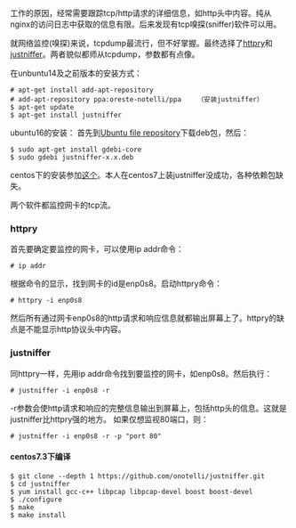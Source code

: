 工作的原因，经常需要跟踪tcp/http请求的详细信息，如http头中内容。纯从nginx的访问日志中获取的信息有限。后来发现有tcp嗅探(sniffer)软件可以用。

就网络监控(嗅探)来说，tcpdump最流行，但不好掌握。最终选择了[httpry](https://github.com/jbittel/httpry)和[justniffer](http://justniffer.sourceforge.net/)。两者貌似都师从tcpdump，参数都有点像。

在unbuntu14及之前版本的安装方式：
```
# apt-get install add-apt-repository
# add-apt-repository ppa:oreste-notelli/ppa    （安装justniffer）
$ apt-get update
$ apt-get install justniffer
```
ubuntu16的安装：
首先到[Ubuntu file repository](https://launchpad.net/~oreste-notelli/+archive/ppa/+packages)下载deb包，然后：
```
$ sudo apt-get install gdebi-core 
$ sudo gdebi justniffer-x.x.deb
```

centos下的安装参加[这个](http://justniffer.sourceforge.net/#!/install)。本人在centos7上装justniffer没成功，各种依赖包缺失。

两个软件都监控网卡的tcp流。

### httpry
首先要确定要监控的网卡，可以使用ip addr命令：
```
# ip addr
```
根据命令的显示，找到网卡的id是enp0s8。启动httpry命令：
```
# httpry -i enp0s8
```
然后所有通过网卡enp0s8的http请求和响应信息就都输出屏幕上了。httpry的缺点是不能显示http协议头中内容。

### justniffer
同httpry一样，先用ip addr命令找到要监控的网卡，如enp0s8。然后执行：
```
# justniffer -i enp0s8 -r
```
-r参数会使http请求和响应的完整信息输出到屏幕上，包括http头的信息。这就是justniffer比httpry强的地方。
如果仅想监视80端口，则：
```
# justniffer -i enp0s8 -r -p "port 80"
```

#### centos7.3下编译
```
$ git clone --depth 1 https://github.com/onotelli/justniffer.git
$ cd justniffer
$ yum install gcc-c++ libpcap libpcap-devel boost boost-devel
$ ./configure
$ make
$ make install
```
